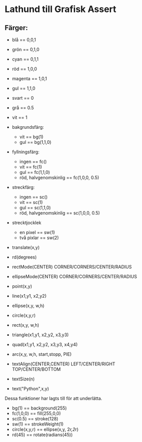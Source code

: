 # Lathund till Grafisk Assert

## Färger:    
* blå == 0,0,1
* grön == 0,1,0
* cyan == 0,1,1
* röd == 1,0,0
* magenta == 1,0,1
* gul == 1,1,0
* svart == 0
* grå == 0.5
* vit == 1

* bakgrundsfärg:
  * vit == bg(1)    
  * gul == bg(1,1,0)       
* fyllningsfärg:
  * ingen == fc()   
  * vit == fc(1)  
  * gul == fc(1,1,0)  
  * röd, halvgenomskinlig == fc(1,0,0, 0.5)    
* streckfärg:
  * ingen == sc()
  * vit == sc(1)
  * gul == sc(1,1,0)      
  * röd, halvgenomskinlig == sc(1,0,0, 0.5)
* strecktjocklek
  * en pixel == sw(1)                                 
  * två pixlar == sw(2)                                 

* translate(x,y)         
* rd(degrees)                                                
* rectMode(CENTER)          CORNER/CORNERS/CENTER/RADIUS
* ellipseMode(CENTER)       CORNER/CORNERS/CENTER/RADIUS

* point(x,y)
* line(x1,y1, x2,y2)
* ellipse(x,y, w,h)
* circle(x,y,r)                                              
* rect(x,y, w,h)
* triangle(x1,y1, x2,y2, x3,y3)
* quad(x1,y1, x2,y2, x3,y3, x4,y4)
* arc(x,y, w,h, start,stopp, PIE)

* textAlign(CENTER,CENTER)  LEFT/CENTER/RIGHT  TOP/CENTER/BOTTOM
* textSize(n)
* text("Python",x,y)

Dessa funktioner har lagts till för att underlätta.

  * bg(1) == background(255) 
  *  fc(1,0,0) == fill(255,0,0)
  * sc(0.5) == stroke(128)
  * sw(1) == strokeWeight(1)
  * circle(x,y,r) == ellipse(x,y, 2*r,2*r)
  * rd(45) == rotate(radians(45))